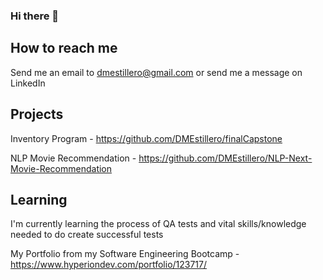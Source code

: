 ### Hi there 👋

## How to reach me 
Send me an email to dmestillero@gmail.com or send me a message on LinkedIn

## Projects
Inventory Program - https://github.com/DMEstillero/finalCapstone

NLP Movie Recommendation - https://github.com/DMEstillero/NLP-Next-Movie-Recommendation

## Learning
I'm currently learning the process of QA tests and vital skills/knowledge needed to do create successful tests 

My Portfolio from my Software Engineering Bootcamp - https://www.hyperiondev.com/portfolio/123717/
